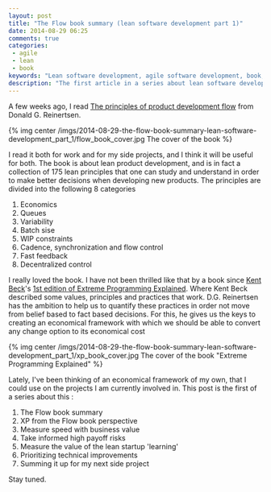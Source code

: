 ```yaml
---
layout: post
title: "The Flow book summary (lean software development part 1)"
date: 2014-08-29 06:25
comments: true
categories:
 - agile
 - lean
 - book
keywords: "Lean software development, agile software development, book, Flow book"
description: "The first article in a series about lean software development, it is a summary about the book 'The principles of product development flow', by [Donald G. Reinertsen](http://reinertsenassociates.com/)."
---
```

A few weeks ago, I read [The principles of product development flow](http://www.amazon.com/The-Principles-Product-Development-Flow/dp/1935401009) from Donald G. Reinertsen.

{% img center /imgs/2014-08-29-the-flow-book-summary-lean-software-development_part_1/flow_book_cover.jpg The cover of the book %}

I read it both for work and for my side projects, and I think it will be useful for both. The book is about lean product development, and is in fact a collection of 175 lean principles that one can study and understand in order to make better decisions when developing new products. The principles are divided into the following 8 categories

1. Economics
2. Queues
3. Variability
4. Batch sise
5. WIP constraints
6. Cadence, synchronization and flow control
7. Fast feedback
8. Decentralized control

I really loved the book. I have not been thrilled like that by a book since [Kent Beck](http://www.threeriversinstitute.org/)'s [1st edition of Extreme Programming Explained](http://www.amazon.com/Extreme-Programming-Explained-Embrace-Change/dp/0201616416). Where Kent Beck described some values, principles and practices that work. D.G. Reinertsen has the ambition to help us to quantify these practices in order not move from belief based to fact based decisions. For this, he gives us the keys to creating an economical framework with which we should be able to convert any change option to its economical cost

{% img center /imgs/2014-08-29-the-flow-book-summary-lean-software-development_part_1/xp_book_cover.jpg The cover of the book "Extreme Programming Explained" %}

Lately, I've been thinking of an economical framework of my own, that I could use on the projects I am currently involved in. This post is the first of a series about this :

1. The Flow book summary
2. XP from the Flow book perspective
3. Measure speed with business value
4. Take informed high payoff risks
5. Measure the value of the lean startup 'learning'
6. Prioritizing technical improvements
7. Summing it up for my next side project

Stay tuned.
